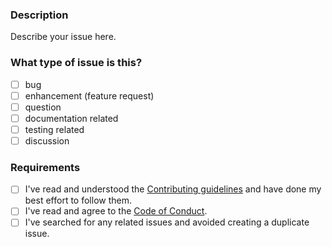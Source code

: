### Description

Describe your issue here.

### What type of issue is this?

- [ ] bug
- [ ] enhancement (feature request)
- [ ] question
- [ ] documentation related
- [ ] testing related
- [ ] discussion

### Requirements

* [ ] I've read and understood the [Contributing guidelines](/blob/main/.github/contributing.md) and have done my best effort to follow them.
* [ ] I've read and agree to the [Code of Conduct](https://slackhq.github.io/code-of-conduct).
* [ ] I've searched for any related issues and avoided creating a duplicate issue.